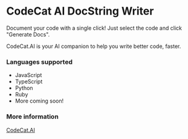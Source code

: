 # CodeCat AI DocString Writer

Document your code with a single click! Just select the code and click "Generate Docs".

CodeCat.AI is your AI companion to help you write better code, faster.

### Languages supported

- JavaScript
- TypeScript
- Python
- Ruby
- More coming soon!


### More information

[CodeCat.AI](https://codecat.ai/)
